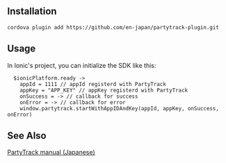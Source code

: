 ## Installation
```
cordova plugin add https://github.com/en-japan/partytrack-plugin.git
```

## Usage
In Ionic's project, you can initialize the SDK like this:


```
  $ionicPlatform.ready ->
    appId = 1111 // appId registerd with PartyTrack
    appKey = "APP_KEY" // appKey registerd with PartyTrack
    onSuccess = -> // callback for success
    onError = -> // callback for error
    window.partytrack.startWithAppIDAndKey(appId, appKey, onSuccess, onError)
```

## See Also
[PartyTrack manual (Japanese)](https://cdn-assets-hall-com.s3.amazonaws.com/production/private/halls/543237e0e8c8152e7f0000ca/user_uploaded_files/PartyTrack_iOS_SDK_Guide_ja.pdf?AWSAccessKeyId=17VVCSSS3H6YGDY9H3G2&Expires=1444206087&Signature=MGWRNFv82BJDyeUyRGrkm3Gckhs%3D&response-content-type=application%2Fpdf)
